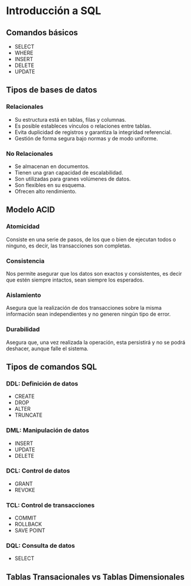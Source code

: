 # Introducción a SQL

## Comandos básicos

- SELECT
- WHERE
- INSERT
- DELETE
- UPDATE

## Tipos de bases de datos

### Relacionales

- Su estructura está en tablas, filas y columnas.
- Es posible estableces vínculos o relaciones entre tablas.
- Evita duplicidad de registros y garantiza la integridad referencial.
- Gestión de forma segura bajo normas y de modo uniforme.

### No Relacionales

- Se almacenan en documentos.
- Tienen una gran capacidad de escalabilidad.
- Son utilizadas para granes volúmenes de datos.
- Son flexibles en su esquema.
- Ofrecen alto rendimiento.

## Modelo ACID

### Atomicidad

Consiste en una serie de pasos, de los que o bien de ejecutan todos o ninguno, es decir, las transacciones son completas.

### Consistencia

Nos permite asegurar que los datos son exactos y consistentes, es decir que estén siempre intactos,
sean siempre los esperados.

### Aislamiento

Asegura que la realización de dos transacciones sobre la misma información sean independientes y no
generen ningún tipo de error.

### Durabilidad

Asegura que, una vez realizada la operación, esta persistirá y no se podrá deshacer, aunque falle el
sistema.

## Tipos de comandos SQL

### DDL: Definición de datos

- CREATE
- DROP
- ALTER
- TRUNCATE

### DML: Manipulación de datos

- INSERT
- UPDATE
- DELETE

### DCL: Control de datos

- GRANT
- REVOKE

### TCL: Control de transacciones

- COMMIT
- ROLLBACK
- SAVE POINT

### DQL: Consulta de datos

- SELECT

## Tablas Transacionales vs Tablas Dimensionales
